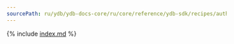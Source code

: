 ```yaml
---
sourcePath: ru/ydb/ydb-docs-core/ru/core/reference/ydb-sdk/recipes/auth/service_account.md
---
```

{% include [index.md](_includes/service_account.md) %}
